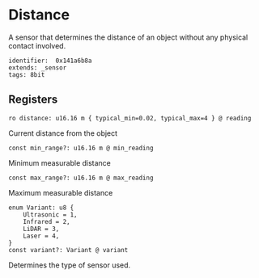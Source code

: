 # Distance

A sensor that determines the distance of an object without any physical contact involved.

    identifier:  0x141a6b8a
    extends: _sensor
    tags: 8bit

## Registers

    ro distance: u16.16 m { typical_min=0.02, typical_max=4 } @ reading

Current distance from the object

    const min_range?: u16.16 m @ min_reading

Minimum measurable distance 

    const max_range?: u16.16 m @ max_reading

Maximum measurable distance

    enum Variant: u8 {
        Ultrasonic = 1,
        Infrared = 2,
        LiDAR = 3,
        Laser = 4,
    }
    const variant?: Variant @ variant

Determines the type of sensor used.
